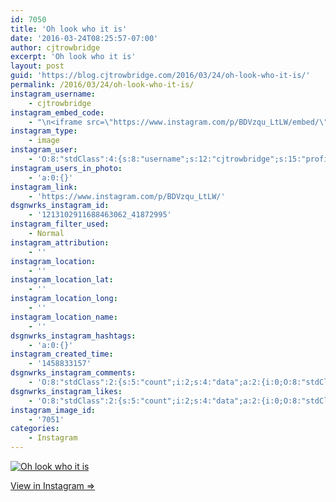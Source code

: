 ```yaml
---
id: 7050
title: 'Oh look who it is'
date: '2016-03-24T08:25:57-07:00'
author: cjtrowbridge
excerpt: 'Oh look who it is'
layout: post
guid: 'https://blog.cjtrowbridge.com/2016/03/24/oh-look-who-it-is/'
permalink: /2016/03/24/oh-look-who-it-is/
instagram_username:
    - cjtrowbridge
instagram_embed_code:
    - "\n<iframe src=\"https://www.instagram.com/p/BDVzqu_LtLW/embed/\" width=\"612\" height=\"710\" frameborder=\"0\" scrolling=\"no\" allowtransparency=\"true\" class=\"insta-image-embed\"></iframe>\n"
instagram_type:
    - image
instagram_user:
    - 'O:8:"stdClass":4:{s:8:"username";s:12:"cjtrowbridge";s:15:"profile_picture";s:96:"https://scontent.cdninstagram.com/t51.2885-19/s150x150/12081186_1759494767611229_280555941_a.jpg";s:2:"id";s:8:"41872995";s:9:"full_name";s:13:"CJ Trowbridge";}'
instagram_users_in_photo:
    - 'a:0:{}'
instagram_link:
    - 'https://www.instagram.com/p/BDVzqu_LtLW/'
dsgnwrks_instagram_id:
    - '1213102911688463062_41872995'
instagram_filter_used:
    - Normal
instagram_attribution:
    - ''
instagram_location:
    - ''
instagram_location_lat:
    - ''
instagram_location_long:
    - ''
instagram_location_name:
    - ''
dsgnwrks_instagram_hashtags:
    - 'a:0:{}'
instagram_created_time:
    - '1458833157'
dsgnwrks_instagram_comments:
    - 'O:8:"stdClass":2:{s:5:"count";i:2;s:4:"data";a:2:{i:0;O:8:"stdClass":4:{s:12:"created_time";s:10:"1458833908";s:4:"text";s:5:"Gross";s:4:"from";O:8:"stdClass":4:{s:8:"username";s:14:"jessmarieleahy";s:15:"profile_picture";s:97:"https://scontent.cdninstagram.com/t51.2885-19/s150x150/12070899_1640679819509584_1882352123_a.jpg";s:2:"id";s:8:"14324499";s:9:"full_name";s:4:"Jess";}s:2:"id";s:19:"1213109210450940334";}i:1;O:8:"stdClass":4:{s:12:"created_time";s:10:"1458833913";s:4:"text";s:19:"Hate guys like that";s:4:"from";O:8:"stdClass":4:{s:8:"username";s:14:"jessmarieleahy";s:15:"profile_picture";s:97:"https://scontent.cdninstagram.com/t51.2885-19/s150x150/12070899_1640679819509584_1882352123_a.jpg";s:2:"id";s:8:"14324499";s:9:"full_name";s:4:"Jess";}s:2:"id";s:19:"1213109250456211890";}}}'
dsgnwrks_instagram_likes:
    - 'O:8:"stdClass":2:{s:5:"count";i:2;s:4:"data";a:2:{i:0;O:8:"stdClass":4:{s:8:"username";s:9:"_draydray";s:15:"profile_picture";s:96:"https://scontent.cdninstagram.com/t51.2885-19/s150x150/12783351_1707646889504920_842662840_a.jpg";s:2:"id";s:7:"6478960";s:9:"full_name";s:13:"Dray Jauregui";}i:1;O:8:"stdClass":4:{s:8:"username";s:13:"serphos_photo";s:15:"profile_picture";s:96:"https://scontent.cdninstagram.com/t51.2885-19/s150x150/11910360_749259101850818_1384875259_a.jpg";s:2:"id";s:9:"780193555";s:9:"full_name";s:17:"Gabriel Rodriguez";}}}'
instagram_image_id:
    - '7051'
categories:
    - Instagram
---
```


[![Oh look who it is](https://blog.cjtrowbridge.com/wp-content/uploads/2016/03/1458833157-1-1.jpg)](https://www.instagram.com/p/BDVzqu_LtLW/)

[View in Instagram ⇒](https://www.instagram.com/p/BDVzqu_LtLW/)